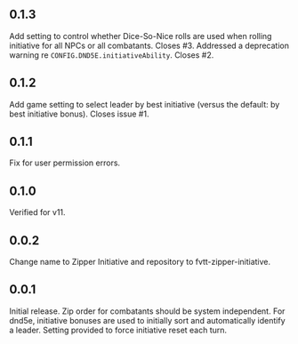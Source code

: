 ## 0.1.3
Add setting to control whether Dice-So-Nice rolls are used when rolling initiative for all NPCs or all combatants. Closes #3.
Addressed a deprecation warning re `CONFIG.DND5E.initiativeAbility`. Closes #2.

## 0.1.2
Add game setting to select leader by best initiative (versus the default: by best initiative bonus). Closes issue #1.

## 0.1.1
Fix for user permission errors.

## 0.1.0
Verified for v11.

## 0.0.2
Change name to Zipper Initiative and repository to fvtt-zipper-initiative.

## 0.0.1

Initial release. Zip order for combatants should be system independent. For dnd5e, initiative bonuses are used to initially sort and automatically identify a leader. Setting provided to force initiative reset each turn.

